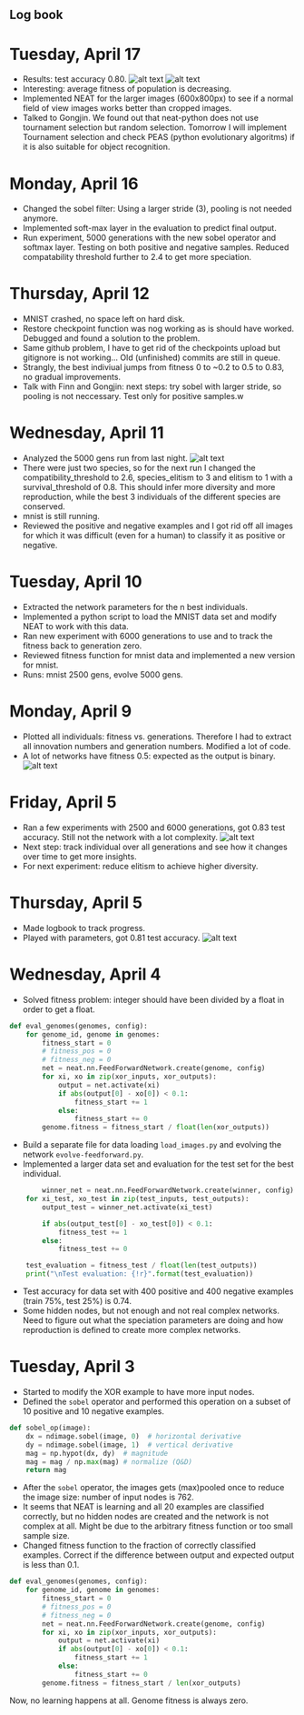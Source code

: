 ## Log book
# Tuesday, April 17
* Results: test accuracy 0.80. 
![alt text](https://github.com/lucasdevries/object-NEAT/blob/master/images/avg-17april.png?raw=true)
![alt text](https://github.com/lucasdevries/object-NEAT/blob/master/images/indivduals-5000gens-17april.png?raw=true)
* Interesting: average fitness of population is decreasing.
* Implemented NEAT for the larger images (600x800px) to see if a normal field of view images works better than cropped images. 
* Talked to Gongjin. We found out that neat-python does not use tournament selection but random selection. Tomorrow I will implement Tournament selection and check PEAS (python evolutionary algoritms) if it is also suitable for object recognition. 


# Monday, April 16
* Changed the sobel filter: Using a larger stride (3), pooling is not needed anymore.
* Implemented soft-max layer in the evaluation to predict final output.
* Run experiment, 5000 generations with the new sobel operator and softmax layer. Testing on both positive and negative samples. Reduced compatability threshold further to 2.4 to get more speciation. 

# Thursday, April 12
* MNIST crashed, no space left on hard disk. 
* Restore checkpoint function was nog working as is should have worked. Debugged and found a solution to the problem.
* Same github problem, I have to get rid of the checkpoints upload but gitignore is not working... Old (unfinished) commits are still in queue.
* Strangly, the best indiviual jumps from fitness 0 to ~0.2 to 0.5 to 0.83, no gradual improvements.
* Talk with Finn and Gongjin: next steps: try sobel with larger stride, so pooling is not neccessary. Test only for positive samples.w

# Wednesday, April 11
* Analyzed the 5000 gens run from last night.
![alt text](https://github.com/lucasdevries/object-NEAT/blob/master/images/indivduals-5000gens-11april.png?raw=true)
* There were just two species, so for the next run I changed the compatibility_threshold to 2.6, species_elitism to 3 and elitism to 1 with a survival_threshold of 0.8. This should infer more diversity and more reproduction, while the best 3 individuals of the different species are conserved.
* mnist is still running. 
* Reviewed the positive and negative examples and I got rid off all images for which it was difficult (even for a human) to classify it as positive or negative.

# Tuesday, April 10
* Extracted the network parameters for the n best individuals.
* Implemented a python script to load the MNIST data set and modify NEAT to work with this data.
* Ran new experiment with 6000 generations to use and to track the fitness back to generation zero. 
* Reviewed fitness function for mnist data and implemented a new version for mnist.
* Runs: mnist 2500 gens, evolve 5000 gens.


# Monday, April 9
* Plotted all individuals: fitness vs. generations. Therefore I had to extract all innovation numbers and generation numbers. Modified a lot of code. 
* A lot of networks have fitness 0.5: expected as the output is binary. 
![alt text](https://github.com/lucasdevries/object-NEAT/blob/master/images/individuals.png?raw=true)

# Friday, April 5
* Ran a few experiments with 2500 and 6000 generations, got 0.83 test accuracy. Still not the network with a lot complexity.
![alt text](https://github.com/lucasdevries/object-NEAT/blob/master/images/6000gens.png?raw=true)
* Next step: track individual over all generations and see how it changes over time to get more insights.
* For next experiment: reduce elitism to achieve higher diversity. 

# Thursday, April 5
* Made logbook to track progress. 
* Played with parameters, got 0.81 test accuracy. 
![alt text](https://github.com/lucasdevries/object-NEAT/blob/master/images/300gens.png?raw=true)



# Wednesday, April 4
* Solved fitness problem: integer should have been divided by a float in order to get a float.
```python
def eval_genomes(genomes, config):
    for genome_id, genome in genomes:
        fitness_start = 0
        # fitness_pos = 0
        # fitness_neg = 0
        net = neat.nn.FeedForwardNetwork.create(genome, config)
        for xi, xo in zip(xor_inputs, xor_outputs):
            output = net.activate(xi)
            if abs(output[0] - xo[0]) < 0.1:
                fitness_start += 1
            else:
                fitness_start += 0
        genome.fitness = fitness_start / float(len(xor_outputs))
```
* Build a separate file for data loading `load_images.py` and evolving the network `evolve-feedforward.py`.
* Implemented a larger data set and evaluation for the test set for the best individual.
````python
		winner_net = neat.nn.FeedForwardNetwork.create(winner, config)
    for xi_test, xo_test in zip(test_inputs, test_outputs):
        output_test = winner_net.activate(xi_test)

        if abs(output_test[0] - xo_test[0]) < 0.1:
            fitness_test += 1
        else:
            fitness_test += 0

    test_evaluation = fitness_test / float(len(test_outputs))
    print("\nTest evaluation: {!r}".format(test_evaluation))
````
* Test accuracy for data set with 400 positive and 400 negative examples (train 75%, test 25%) is 0.74.
* Some hidden nodes, but not enough and not real complex networks. Need to figure out what the speciation parameters are doing and how reproduction is defined to create more complex networks.

# Tuesday, April 3
* Started to modify the XOR example to have more input nodes.
* Defined the `sobel` operator and performed this operation on a subset of 10 positive and 10 negative examples.
```python
def sobel_op(image):
    dx = ndimage.sobel(image, 0)  # horizontal derivative
    dy = ndimage.sobel(image, 1)  # vertical derivative
    mag = np.hypot(dx, dy)  # magnitude
    mag = mag / np.max(mag) # normalize (Q&D)
    return mag
```
* After the `sobel` operator, the images gets (max)pooled once to reduce the image size: number of input nodes is 762.
* It seems that NEAT is learning and all 20 examples are classified correctly, but no hidden nodes are created and the network is not complex at all. Might be due to the arbitrary fitness function or too small sample size.
* Changed fitness function to the fraction of correctly classified  examples. Correct if the difference between output and expected output is less than 0.1.
```python
def eval_genomes(genomes, config):
    for genome_id, genome in genomes:
        fitness_start = 0
        # fitness_pos = 0
        # fitness_neg = 0
        net = neat.nn.FeedForwardNetwork.create(genome, config)
        for xi, xo in zip(xor_inputs, xor_outputs):
            output = net.activate(xi)
            if abs(output[0] - xo[0]) < 0.1:
                fitness_start += 1
            else:
                fitness_start += 0
        genome.fitness = fitness_start / len(xor_outputs)
```
Now, no learning happens at all. Genome fitness is always zero.
